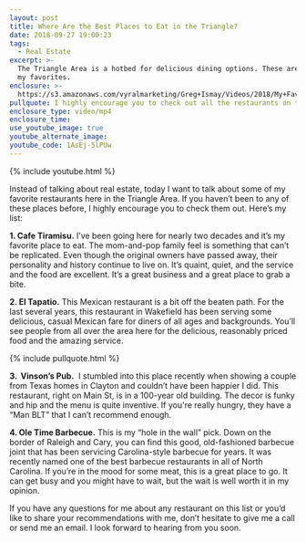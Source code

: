```yaml
---
layout: post
title: Where Are the Best Places to Eat in the Triangle?
date: 2018-09-27 19:00:23
tags:
  - Real Estate
excerpt: >-
  The Triangle Area is a hotbed for delicious dining options. These are a few of
  my favorites.
enclosure: >-
  https://s3.amazonaws.com/vyralmarketing/Greg+Ismay/Videos/2018/My+Favorite+Restaurants+-+Raleigh+Real+Estate+Agent.mp4
pullquote: I highly encourage you to check out all the restaurants on this list.
enclosure_type: video/mp4
enclosure_time:
use_youtube_image: true
youtube_alternate_image:
youtube_code: 1AsEj-5lPUw
---
```


{% include youtube.html %}

Instead of talking about real estate, today I want to talk about some of my favorite restaurants here in the Triangle Area. If you haven’t been to any of these places before, I highly encourage you to check them out. Here’s my list:

**1. Cafe Tiramisu.** I’ve been going here for nearly two decades and it’s my favorite place to eat. The mom-and-pop family feel is something that can’t be replicated. Even though the original owners have passed away, their personality and history continue to live on. It’s quaint, quiet, and the service and the food are excellent. It’s a great business and a great place to grab a bite.

**2. El Tapatio.** This Mexican restaurant is a bit off the beaten path. For the last several years, this restaurant in Wakefield has been serving some delicious, casual Mexican fare for diners of all ages and backgrounds. You’ll see people from all over the area here for the delicious, reasonably priced food and the amazing service.

{% include pullquote.html %}

**3. &nbsp;Vinson’s Pub.** &nbsp;I stumbled into this place recently when showing a couple from Texas homes in Clayton and couldn’t have been happier I did. This restaurant, right on Main St, is in a 100-year old building. The decor is funky and hip and the menu is quite inventive. If you're really hungry, they have a “Man BLT” that I can’t recommend enough.

**4. Ole Time Barbecue.** This is my “hole in the wall” pick. Down on the border of Raleigh and Cary, you can find this good, old-fashioned barbecue joint that has been servicing Carolina-style barbecue for years. It was recently named one of the best barbecue restaurants in all of North Carolina. If you’re in the mood for some meat, this is a great place to go. It can get busy and you might have to wait, but the wait is well worth it in my opinion.

If you have any questions for me about any restaurant on this list or you’d like to share your recommendations with me, don’t hesitate to give me a call or send me an email. I look forward to hearing from you soon.

&nbsp;